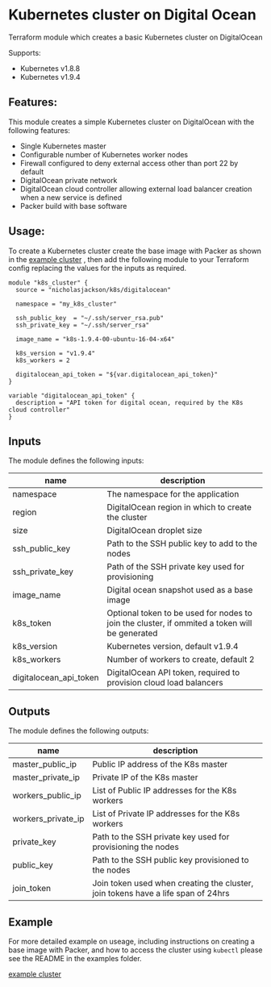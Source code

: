 # Kubernetes cluster on Digital Ocean
Terraform module which creates a basic Kubernetes cluster on DigitalOcean

Supports:
* Kubernetes v1.8.8
* Kubernetes v1.9.4

## Features:
This module creates a simple Kubernetes cluster on DigitalOcean with the following features:

* Single Kubernetes master
* Configurable number of Kubernetes worker nodes
* Firewall configured to deny external access other than port 22 by default
* DigitalOcean private network
* DigitalOcean cloud controller allowing external load balancer creation when a new service is defined
* Packer build with base software

## Usage:
To create a Kubernetes cluster create the base image with Packer as shown in the [example cluster](./examples/README.md)
, then add the following module to your Terraform config replacing the values for the inputs as required.

```hcl
module "k8s_cluster" {
  source = "nicholasjackson/k8s/digitalocean"

  namespace = "my_k8s_cluster"

  ssh_public_key  = "~/.ssh/server_rsa.pub"
  ssh_private_key = "~/.ssh/server_rsa"

  image_name = "k8s-1.9.4-00-ubuntu-16-04-x64"

  k8s_version = "v1.9.4"
  k8s_workers = 2

  digitalocean_api_token = "${var.digitalocean_api_token}"
}

variable "digitalocean_api_token" {
  description = "API token for digital ocean, required by the K8s cloud controller"
}
```

## Inputs
The module defines the following inputs:

| name | description |
| ---- | ----------- |
| namespace | The namespace for the application |
| region | DigitalOcean region in which to create the cluster |
| size | DigitalOcean droplet size |
| ssh_public_key | Path to the SSH public key to add to the nodes |
| ssh_private_key | Path of the SSH private key used for provisioning |
| image_name | Digital ocean snapshot used as a base image |
| k8s_token | Optional token to be used for nodes to join the cluster, if ommited a token will be generated |
| k8s_version | Kubernetes version, default v1.9.4 |
| k8s_workers | Number of workers to create, default 2 |
| digitalocean_api_token | DigitalOcean API token, required to provision cloud load balancers |

## Outputs
The module defines the following outputs:

| name | description |
| ---- | ----------- |
| master_public_ip | Public IP address of the K8s master |
| master_private_ip | Private IP of the K8s master |
| workers_public_ip | List of Public IP addresses for the K8s workers |
| workers_private_ip | List of Private IP addresses for the K8s workers |
| private_key | Path to the SSH private key used for provisioning the nodes |
| public_key | Path to the SSH public key provisioned to the nodes |
| join_token | Join token used when creating the cluster, join tokens have a life span of 24hrs |

## Example
For more detailed example on useage, including instructions on creating a base image with Packer, and how to access the cluster using `kubectl` please see the README in the examples folder.

[example cluster](./examples/README.md)
